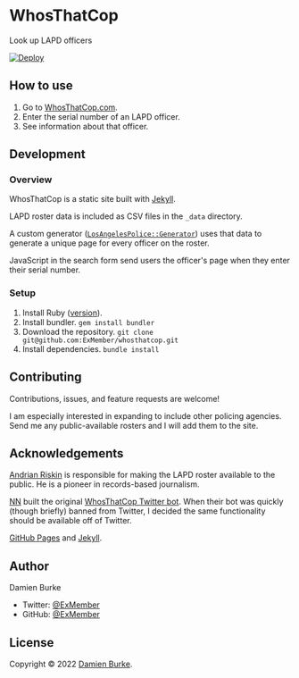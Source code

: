 # WhosThatCop

Look up LAPD officers

[![Deploy](https://github.com/ExMember/whosthatcop/actions/workflows/pages.yml/badge.svg)](https://github.com/ExMember/whosthatcop/actions/workflows/pages.yml)

## How to use

1. Go to [WhosThatCop.com](https://whosthatcop.com).
2. Enter the serial number of an LAPD officer.
3. See information about that officer.

## Development

### Overview

WhosThatCop is a static site built with [Jekyll](https://jekyllrb.com).

LAPD roster data is included as CSV files in the `_data` directory.

A custom generator
([`LosAngelesPolice::Generator`](_plugins/los_angeles_police.rb)) uses that data
to generate a unique page for every officer on the roster.

JavaScript in the search form send users the officer's page when they enter
their serial number.

### Setup

1. Install Ruby ([version](.ruby-version)).
2. Install bundler. `gem install bundler`
3. Download the repository. `git clone git@github.com:ExMember/whosthatcop.git`
4. Install dependencies. `bundle install`

## Contributing

Contributions, issues, and feature requests are welcome!

I am especially interested in expanding to include other policing agencies. Send
me any public-available rosters and I will add them to the site.

## Acknowledgements

[Andrian Riskin](https://chez-risk.in) is responsible for making the LAPD roster
available to the public. He is a pioneer in records-based journalism.

[NN](https://twitter.com/NN35007) built the original [WhosThatCop Twitter
bot](https://twitter.com/WhosThatCop). When their bot was quickly (though
briefly) banned from Twitter, I decided the same functionality should be
available off of Twitter.

[GitHub Pages](https://pages.github.com) and [Jekyll](https://jekyllrb.com).

## Author

Damien Burke

- Twitter: [@ExMember](https://twitter.com/exmember)
- GitHub: [@ExMember](https://github.com/exmember)

## License

Copyright © 2022 [Damien Burke](https://github.com/exmember).
